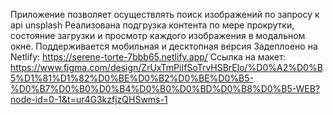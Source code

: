 Приложение позволяет осуществлять поиск изображений по запросу к api unsplash
Реализована подгрузка контента по мере прокрутки, состояние загрузки и просмотр каждого изображения в модальном окне. Поддерживается мобильная и десктопная версия
Задеплоено на Netlify: https://serene-torte-7bbb65.netlify.app/
Ссылка на макет: https://www.figma.com/design/ZrUxTmPiIfSoTrvHSBrElo/%D0%A2%D0%B5%D1%81%D1%82%D0%BE%D0%B2%D0%BE%D0%B5-%D0%B7%D0%B0%D0%B4%D0%B0%D0%BD%D0%B8%D0%B5-WEB?node-id=0-1&t=ur4G3kzfjzQHSwms-1
